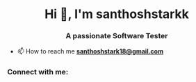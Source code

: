 <h1 align="center">Hi 👋, I'm santhoshstarkk</h1>
<h3 align="center">A passionate Software Tester</h3>

- 📫 How to reach me **santhoshstark18@gmail.com**

<h3 align="left">Connect with me:</h3>
<p align="left">
</p>


